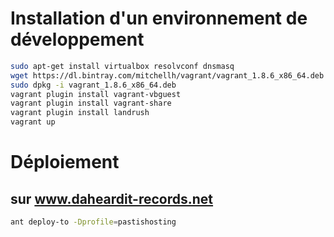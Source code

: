 # Installation d'un environnement de développement

```bash
sudo apt-get install virtualbox resolvconf dnsmasq
wget https://dl.bintray.com/mitchellh/vagrant/vagrant_1.8.6_x86_64.deb
sudo dpkg -i vagrant_1.8.6_x86_64.deb
vagrant plugin install vagrant-vbguest
vagrant plugin install vagrant-share
vagrant plugin install landrush
vagrant up
```

# Déploiement

## sur www.daheardit-records.net

```bash
ant deploy-to -Dprofile=pastishosting
```
